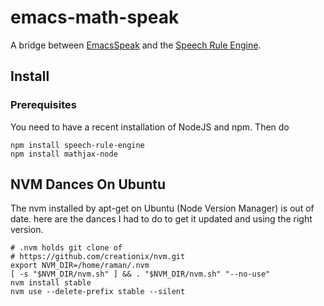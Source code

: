 # emacs-math-speak
A bridge between [EmacsSpeak](https://github.com/tvraman/emacspeak) and the [Speech Rule Engine](https://github.com/zorkow/speech-rule-engine).


## Install

### Prerequisites

You need to have a recent installation of NodeJS and npm. Then do

    npm install speech-rule-engine
    npm install mathjax-node
    
## NVM Dances On Ubuntu 
  
The nvm installed by apt-get on Ubuntu (Node Version Manager) is out
of date.
here are the dances I had to do to get it updated and using the
right version.
  
  
  
    # .nvm holds git clone of 
    # https://github.com/creationix/nvm.git
    export NVM_DIR=/home/raman/.nvm
    [ -s "$NVM_DIR/nvm.sh" ] && . "$NVM_DIR/nvm.sh" "--no-use"  
    nvm install stable 
    nvm use --delete-prefix stable --silent

